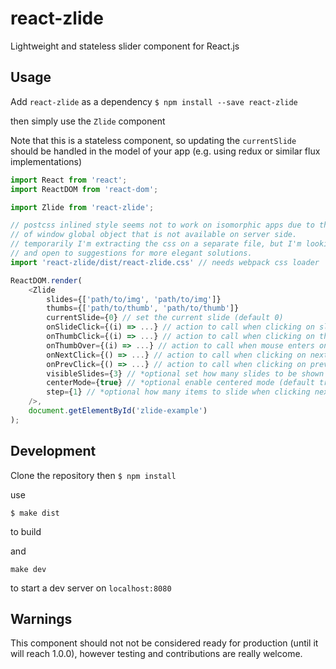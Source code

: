 react-zlide
===========

Lightweight and stateless slider component for React.js

Usage
-----
Add `react-zlide` as a dependency
`$ npm install --save react-zlide`

then simply use the `Zlide` component

Note that this is a stateless component, so updating the `currentSlide` should
be handled in the model of your app (e.g. using redux or similar flux
implementations)

```javascript
import React from 'react';
import ReactDOM from 'react-dom';

import Zlide from 'react-zlide';

// postcss inlined style seems not to work on isomorphic apps due to the usage
// of window global object that is not available on server side.
// temporarily I'm extracting the css on a separate file, but I'm looking for
// and open to suggestions for more elegant solutions.
import 'react-zlide/dist/react-zlide.css' // needs webpack css loader

ReactDOM.render(
    <Zlide
        slides={['path/to/img', 'path/to/img']}
        thumbs={['path/to/thumb', 'path/to/thumb']}
        currentSlide={0} // set the current slide (default 0)
        onSlideClick={(i) => ...} // action to call when clicking on slide with index `i`
        onThumbClick={(i) => ...} // action to call when clicking on thumb with index `i`
        onThumbOver={(i) => ...} // action to call when mouse enters on thumb with index `i`
        onNextClick={() => ...} // action to call when clicking on next button
        onPrevClick={() => ...} // action to call when clicking on previous button
        visibleSlides={3} // *optional set how many slides to be shown at once (default 3)
        centerMode={true} // *optional enable centered mode (default true)
        step={1} // *optional how many items to slide when clicking next or prev (default 1)
    />,
    document.getElementById('zlide-example')
);

```

Development
-----------
Clone the repository then
`$ npm install`

use

`$ make dist`

to build

and

`make dev`

to start a dev server on `localhost:8080`

Warnings
--------
This component should not not be considered ready for production (until it will reach 1.0.0),
however testing and contributions are really welcome.
